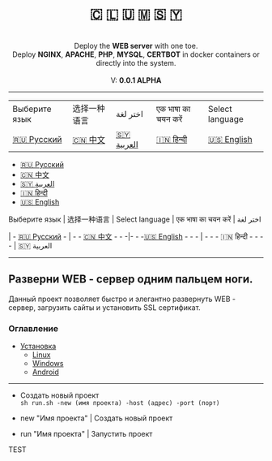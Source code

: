 <p align="center">
    <h1 align="center" style="">🇨​​​​​ 🇱​​​​​ 🇺​​​​​ 🇲​​​​​ 🇸​​​​​ 🇾​​​​​</h1>
    
<p align="center">
        <br>Deploy the <b>WEB server</b> with one toe.
        <br> Deploy <b>NGINX</b>, <b>APACHE</b>, <b>PHP</b>, <b>MYSQL</b>, <b>CERTBOT</b> in docker containers or directly into the system.
        <br><br> V: <b>0.0.1 ALPHA</b>
    <p>
</p>

___

<table>
  <tbody>
    <tr>
      <td>Выберите язык</td>
      <td>选择一种语言</td>
      <td>اختر لغة</td>
      <td>एक भाषा का चयन करें </td>
      <td>Select language</td>
    </tr>
    <tr>
      <td>
        <a href="#ru">🇷🇺 Русский</a>
      </td>
      <td>
        <a href="#cn">🇨🇳 中文</a>
      </td>
      <td>
        <a href="#sy">🇸🇾 العربية</a>
      </td>
      <td>
        <a href="#in">🇮🇳 हिन्दी</a>
      </td>
      <td>
        <a href="#en">🇺🇸 English</a>
      </td>
    </tr>
  </tbody>
</table>


 - [🇷🇺 Русский](#ru)
 - [🇨🇳 中文](#cn)
 - [🇸🇾 العربية](#sy)
 - [🇮🇳 हिन्दी](#in)
 - [🇺🇸 English](#ru)





Выберите язык | 选择一种语言 | Select language | एक भाषा का चयन करें | اختر لغة<br>

| - [🇷🇺 Русский](#ru) - | - - [🇨🇳 中文](#cn) - - -|- - -[🇺🇸 English](#ru) - - - | - - - 🇮🇳 हिन्दी - - - - | 🇸🇾 العربية


[//]: # (```)

[//]: # (SUPPORT:)

[//]: # (    _ Linux)

[//]: # (        Fedora)

[//]: # (    _ Windows)

[//]: # (        7, 8, 10)

[//]: # (    _ Android)

[//]: # (        6, 7, 8, 9, 10, 11, 12)

[//]: # (```)

[//]: # (```)

[//]: # (CHANGELOG:)

[//]: # (    1. Add: Apache)

[//]: # (    2. Destroy: Serv.txt)

[//]: # (```)

___

## <a name="ru">Разверни WEB - сервер одним пальцем ноги.</a>

Данный проект позволяет быстро и элегантно развернуть WEB - сервер, загрузить сайты и установить SSL сертификат.

### Оглавление
- [Установка](#ru_install)
  - [Linux](#ru_install_linux)
  - [Windows](#ru_install_windows)
  - [Android](#ru_install_android)
---

- Создать новый проект <br>
```sh run.sh -new (имя проекта) -host (адрес) -port (порт)```

- new "Имя проекта" | Создать новый проект <br>
- run "Имя проекта" | Запустить проект








<p id="1">TEST</p>